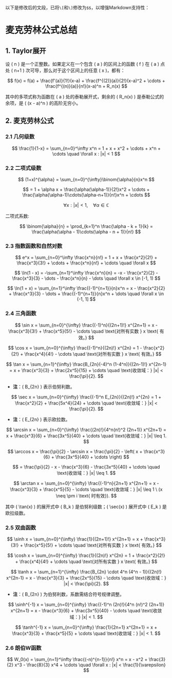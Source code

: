 以下是修改后的文段，已将`\[`和`\]`修改为`$$`，以增强Markdown支持性：

# 麦克劳林公式总结

## 1. Taylor展开

设 \( n \) 是一个正整数。如果定义在一个包含 \( a \) 的区间上的函数 \( f \) 在 \( a \) 点处 \( n+1 \) 次可导，那么对于这个区间上的任意 \( x \)，都有：

$$
f(x) = f(a) + \frac{f'(a)}{1!}(x-a) + \frac{f^{(2)}(a)}{2!}(x-a)^2 + \cdots + \frac{f^{(n)}(a)}{n!}(x-a)^n + R_n(x)
$$

其中的多项式称为函数在 \( a \) 处的泰勒展开式，剩余的 \( R_n(x) \) 是泰勒公式的余项，是 \( (x - a)^n \) 的高阶无穷小。

## 2. 麦克劳林公式

### 2.1 几何级数

$$
\frac{1}{1-x} = \sum_{n=0}^\infty x^n = 1 + x + x^2 + \cdots + x^n + \cdots \quad \forall x : |x| < 1
$$

### 2.2 二项式级数

$$
(1+x)^{\alpha} = \sum_{n=0}^{\infty}\binom{\alpha}{n}x^n
$$

$$
= 1 + \alpha x + \frac{\alpha(\alpha-1)}{2!}x^2 + \cdots + \frac{\alpha(\alpha-1)\cdots(\alpha-n+1)}{n!}x^n + \cdots
$$

$$
\forall x : |x| < 1, \quad \forall \alpha \in \mathbb{C}
$$

二项式系数:

$$
\binom{\alpha}{n} = \prod_{k=1}^n \frac{\alpha - k + 1}{k} = \frac{\alpha(\alpha - 1)\cdots(\alpha - n + 1)}{n!}
$$

### 2.3 指数函数和自然对数

$$
e^x = \sum_{n=0}^\infty \frac{x^n}{n!} = 1 + x + \frac{x^2}{2!} + \frac{x^3}{3!} + \cdots + \frac{x^n}{n!} + \cdots \quad \forall x
$$

$$
\ln(1 - x) = -\sum_{n=1}^\infty \frac{x^n}{n} = -x - \frac{x^2}{2} - \frac{x^3}{3} - \dots - \frac{x^n}{n} - \dots \quad \forall x \in [-1, 1)
$$

$$
\ln(1 + x) = \sum_{n=1}^\infty \frac{(-1)^{n+1}}{n}x^n = x - \frac{x^2}{2} + \frac{x^3}{3} - \dots + \frac{(-1)^{n+1}}{n}x^n + \dots \quad \forall x \in (-1, 1]
$$

### 2.4 三角函数

$$
\sin x = \sum_{n=0}^{\infty} \frac{(-1)^n}{(2n+1)!} x^{2n+1} = x - \frac{x^3}{3!} + \frac{x^5}{5!} - \cdots \quad \text{对所有实数 } x \text{ 有效。}
$$

$$
\cos x = \sum_{n=0}^{\infty} \frac{(-1)^n}{(2n)!} x^{2n} = 1 - \frac{x^2}{2!} + \frac{x^4}{4!} - \cdots \quad \text{对所有实数 } x \text{ 有效。}
$$

$$
\tan x = \sum_{n=1}^{\infty} \frac{B_{2n}(-4)^n (1-4^n)}{(2n-1)!} x^{2n-1} = x + \frac{x^3}{3} + \frac{2x^5}{15} + \cdots \quad \text{收敛域：} |x| < \frac{\pi}{2}.
$$

- **注**：\( B_{2n} \) 表示伯努利数。

$$
\sec x = \sum_{n=0}^{\infty} \frac{(-1)^n E_{2n}}{(2n)!} x^{2n} = 1 + \frac{x^2}{2} + \frac{5x^4}{24} + \cdots \quad \text{收敛域：} |x| < \frac{\pi}{2}.
$$

- **注**：\( E_{2n} \) 表示欧拉数。

$$
\arcsin x = \sum_{n=0}^{\infty} \frac{(2n)!}{4^n(n!)^2 (2n+1)} x^{2n+1} = x + \frac{x^3}{6} + \frac{3x^5}{40} + \cdots \quad \text{收敛域：} |x| \leq 1.
$$

$$
\arccos x = \frac{\pi}{2} - \arcsin x = \frac{\pi}{2} - \left( x + \frac{x^3}{6} + \frac{3x^5}{40} + \cdots \right)
$$

$$
= \frac{\pi}{2} - x - \frac{x^3}{6} - \frac{3x^5}{40} + \cdots \quad \text{收敛域：} |x| \leq 1.
$$

$$
\arctan x = \sum_{n=0}^{\infty} \frac{(-1)^n}{2n+1} x^{2n+1} = x - \frac{x^3}{3} + \frac{x^5}{5} - \cdots \quad \text{收敛域：} |x| \leq 1 \ (x \neq \pm i \text{ 时有效}).
$$

其中 \( \tan(x) \) 的展开式中 \( B_k \) 是伯努利级数；\( \sec(x) \) 展开式中 \( E_k \) 是欧拉级数。

### 2.5 双曲函数

$$
\sinh x = \sum_{n=0}^{\infty} \frac{1}{(2n+1)!} x^{2n+1} = x + \frac{x^3}{3!} + \frac{x^5}{5!} + \cdots \quad \text{对所有实数 } x \text{ 有效。}
$$

$$
\cosh x = \sum_{n=0}^{\infty} \frac{1}{(2n)!} x^{2n} = 1 + \frac{x^2}{2!} + \frac{x^4}{4!} + \cdots \quad \text{对所有实数 } x \text{ 有效。}
$$

$$
\tanh x = \sum_{n=1}^{\infty} \frac{B_{2n} \cdot 4^n (4^n - 1)}{(2n)!} x^{2n-1} = x - \frac{x^3}{3} + \frac{2x^5}{15} - \cdots \quad \text{收敛域：} |x| < \frac{\pi}{2}.
$$

- **注**：\( B_{2n} \) 为伯努利数，系数需结合符号规律调整。

$$
\sinh^{-1} x = \sum_{n=0}^{\infty} \frac{(-1)^n (2n)!}{4^n (n!)^2 (2n+1)} x^{2n+1} = x - \frac{x^3}{6} + \frac{3x^5}{40} - \cdots \quad \text{收敛域：} |x| < 1.
$$

$$
\tanh^{-1} x = \sum_{n=0}^{\infty} \frac{1}{2n+1} x^{2n+1} = x + \frac{x^3}{3} + \frac{x^5}{5} + \cdots \quad \text{收敛域：} |x| < 1.
$$

### 2.6 朗伯W函数

$$
W_0(x) = \sum_{n=1}^\infty \frac{(-n)^{n-1}}{n!} x^n = x - x^2 + \frac{3}{2} x^3 - \frac{8}{3} x^4 + \cdots \quad \forall x : |x| < \frac{1}{\varepsilon}
$$